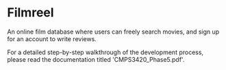 # Filmreel
An online film database where users can freely search movies, and sign up for an account to write reviews.

For a detailed step-by-step walkthrough of the development process, please read the documentation titled 'CMPS3420_Phase5.pdf'.
